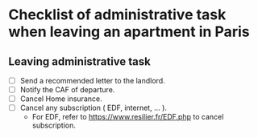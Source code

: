 # Checklist of administrative task when leaving an apartment in Paris

## Leaving administrative task

- [ ] Send a recommended letter to the landlord.
- [ ] Notify the CAF of departure.
- [ ] Cancel Home insurance.
- [ ] Cancel any subscription ( EDF, internet, ... ).
   - For EDF, refer to https://www.resilier.fr/EDF.php to cancel subscription. 

  
